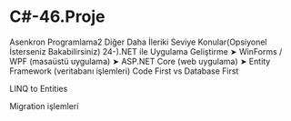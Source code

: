 # C#-46.Proje
Asenkron Programlama2
Diğer Daha İleriki Seviye Konular(Opsiyonel İsterseniz Bakabilirsiniz)
24-).NET ile Uygulama Geliştirme
➤ WinForms / WPF (masaüstü uygulama)
➤ ASP.NET Core (web uygulama)
➤ Entity Framework (veritabanı işlemleri)
Code First vs Database First

LINQ to Entities

Migration işlemleri
